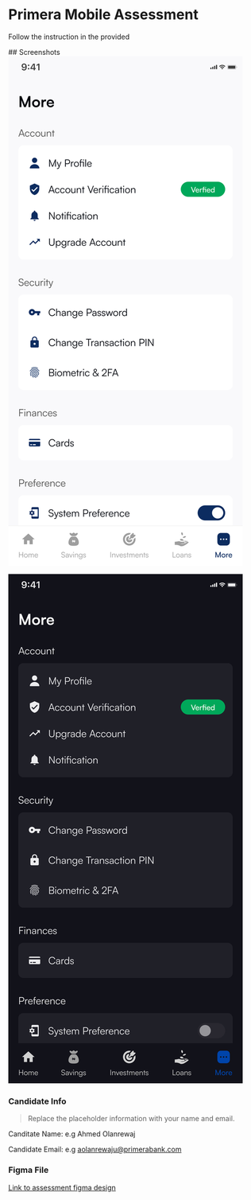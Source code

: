 # Primera Mobile Assessment

Follow the instruction in the provided 

## Screenshots
![Light mode](screenshots/More%20light.png)


![Dark mode](screenshots/More%20dark.png)

### Candidate Info
> Replace the placeholder information with your name and email.

Canditate Name: 
e.g Ahmed Olanrewaj

Candidate Email: 
e.g aolanrewaju@primerabank.com

### Figma File

[Link to assessment figma design](https://www.figma.com/file/yzhdvHICb4gdsdhcyeMW3T/Primera-Mobile-Assessment?node-id=0%3A1&t=LyTqbGDaLREM4zWE-1)
